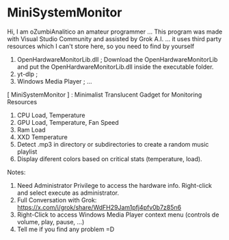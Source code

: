 # MiniSystemMonitor

Hi, I am oZumbiAnalitico an amateur programmer
... This program was made with Visual Studio Community and assisted by Grok A.I.
... it uses third party resources which I can't store here, so you need to find by yourself
1. OpenHardwareMonitorLib.dll ; Download the OpenHardwareMonitorLib and put the OpenHardwareMonitorLib.dll inside the executable folder.
2. yt-dlp ; 
3. Windows Media Player ; ...

[ MiniSystemMonitor ] : Minimalist Translucent Gadget for Monitoring Resources 
1. CPU Load, Temperature
2. GPU Load, Temperature, Fan Speed
3. Ram Load
4. XXD Temperature
5. Detect .mp3 in directory or subdirectories to create a random music playlist
6. Display diferent colors based on critical stats (temperature, load).

Notes:
1. Need Administrator Privilege to access the hardware info. Right-click and select execute as administrator.
2. Full Conversation with Grok: https://x.com/i/grok/share/WdFH29Jam1pfj4pfv0b7z85n6 
3. Right-Click to access Windows Media Player context menu (controls de volume, play, pause, ...)
4. Tell me if you find any problem =D 
